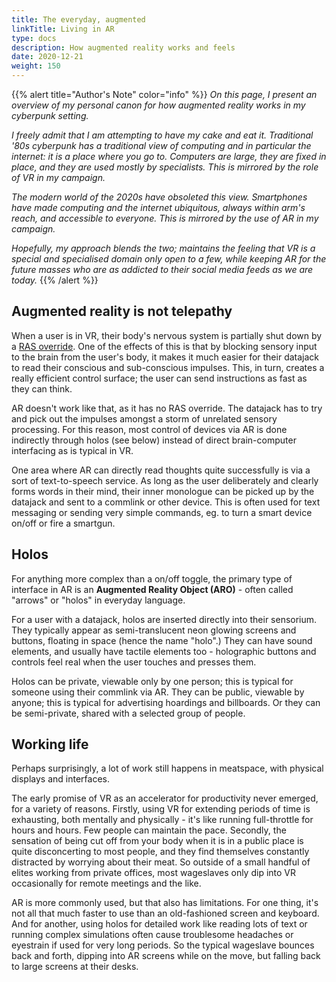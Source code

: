```yaml
---
title: The everyday, augmented
linkTitle: Living in AR
type: docs
description: How augmented reality works and feels
date: 2020-12-21
weight: 150
---
```


{{% alert title="Author's Note" color="info" %}}
*On this page, I present an overview of my personal canon for how augmented reality works in my cyberpunk setting.*

*I freely admit that I am attempting to have my cake and eat it. Traditional '80s cyberpunk has a traditional view of computing and in particular the internet: it is a place where you go to. Computers are large, they are fixed in place, and they are used mostly by specialists. This is mirrored by the role of VR in my campaign.*

*The modern world of the 2020s have obsoleted this view. Smartphones have made computing and the internet ubiquitous, always within arm's reach, and accessible to everyone. This is mirrored by the use of AR in my campaign.* 

*Hopefully, my approach blends the two; maintains the feeling that VR is a special and specialised domain only open to a few, while keeping AR for the future masses who are as addicted to their social media feeds as we are today.*
{{% /alert %}} 

## Augmented reality is not telepathy

When a user is in VR, their body's nervous system is partially shut down by a [RAS override](https://shadowrun.fandom.com/wiki/RAS_Override). One of the effects of this is that by blocking sensory input to the brain from the user's body, it makes it much easier for their datajack to read their conscious and sub-conscious impulses. This, in turn, creates a really efficient control surface; the user can send instructions as fast as they can think. 

AR doesn't work like that, as it has no RAS override. The datajack has to try and pick out the impulses amongst a storm of unrelated sensory processing. For this reason, most control of devices via AR is done indirectly through holos (see below) instead of direct brain-computer interfacing as is typical in VR.

One area where AR can directly read thoughts quite successfully is via a sort of text-to-speech service. As long as the user deliberately and clearly forms words in their mind, their inner monologue can be picked up by the datajack and sent to a commlink or other device. This is often used for text messaging or sending very simple commands, eg. to turn a smart device on/off or fire a smartgun.

## Holos

For anything more complex than a on/off toggle, the primary type of interface in AR is an **Augmented Reality Object (ARO)** - often called "arrows" or "holos" in everyday language.

For a user with a datajack, holos are inserted directly into their sensorium. They typically appear as semi-translucent neon glowing screens and buttons, floating in space (hence the name "holo".) They can have sound elements, and usually have tactile elements too - holographic buttons and controls feel real when the user touches and presses them.

Holos can be private, viewable only by one person; this is typical for someone using their commlink via AR. They can be public, viewable by anyone; this is typical for advertising hoardings and billboards. Or they can be semi-private, shared with a selected group of people.

## Working life

Perhaps surprisingly, a lot of work still happens in meatspace, with physical displays and interfaces.

The early promise of VR as an accelerator for productivity never emerged, for a variety of reasons. Firstly, using VR for extending periods of time is exhausting, both mentally and physically - it's like running full-throttle for hours and hours. Few people can maintain the pace. Secondly, the sensation of being cut off from your body when it is in a public place is quite disconcerting to most people, and they find themselves constantly distracted by worrying about their meat. So outside of a small handful of elites working from private offices, most wageslaves only dip into VR occasionally for remote meetings and the like.

AR is more commonly used, but that also has limitations. For one thing, it's not all that much faster to use than an old-fashioned screen and keyboard. And for another, using holos for detailed work like reading lots of text or running complex simulations often cause troublesome headaches or eyestrain if used for very long periods. So the typical wageslave bounces back and forth, dipping into AR screens while on the move, but falling back to large screens at their desks.

